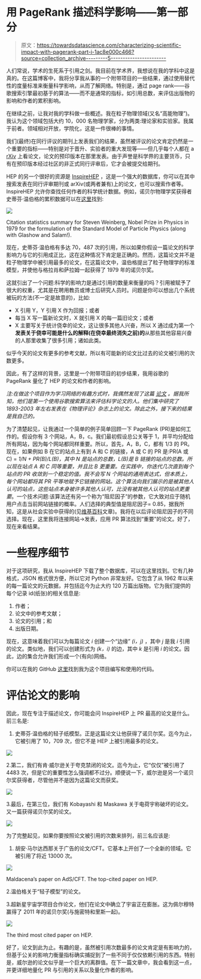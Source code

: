 # 用 PageRank 描述科学影响——第一部分

> 原文：<https://towardsdatascience.com/characterizing-scientific-impact-with-pagerank-part-i-1ac8e000c466?source=collection_archive---------5----------------------->

人们常说，学术的生死系于引用之剑。我目前在学术界，我想说在我的学科中这是真的。在这篇博客中，我将分享我从事的一个附带项目的一些结果，通过使用替代性的度量标准来衡量科学影响，从而了解网络。特别是，通过 page rank——谷歌搜索引擎最初基于的算法——而不是通常的指标，如引用总数，来评估出版物的影响和作者的累积影响。

在继续之前，让我对我的学科做一些概述。我在粒子物理领域(又名“高能物理”)。我认为这个领域包括大约 10，000 名物理学家，分为两类:理论家和实验家。我属于前者。领域相对开放，学院化，这是一件很棒的事情。

我们(最终)在同行评议的期刊上发表我们的结果，虽然被评议的论文肯定仍然是一个重要的指标——特别是对于晋升、实验者的重大发现等——但几乎每个人都在 a [rXiv](https://arxiv.org/) 上看论文，论文的预印版本在那里发表。由于声誉是科学界的主要货币，只有在预印版本经过社区的非正式同行评审后，它才会被提交给期刊。

HEP 的另一个很好的资源是 [InspireHEP](http://inspirehep.net/?ln=en) ，这是一个强大的数据库，你可以在其中搜索发表在同行评审期刊或 arXiv(或两者兼有)上的论文，也可以搜索作者等。InspireHEP 允许你查找任何作者的科学统计数据。例如，诺贝尔物理学奖获得者史蒂芬·温伯格的累积数据可以在[这里](http://inspirehep.net/author/profile/S.Weinberg.1)找到:

![](img/78eb6425bc711bddfe31ef4dc653a36f.png)

Citation statistics summary for Steven Weinberg, Nobel Prize in Physics in 1979 for the formulation of the Standard Model of Particle Physics (along with Glashow and Salam!).

现在，史蒂芬·温伯格有多达 70，487 次的引用，所以如果你假设一篇论文的科学影响力与它的引用成正比，这在这种情况下肯定是正确的。然而，这篇论文并不是粒子物理学中被引用最多的论文，在这篇论文中，温伯格提出了粒子物理学的标准模型，并使他与格拉肖和萨拉姆一起获得了 1979 年的诺贝尔奖。

这就引出了一个问题:科学的影响力是通过引用的数量来衡量的吗？引用被赋予了很大的权重，尤其是在聘用教员或博士后研究人员时。问题是你可以想出几个系统被玩的方法(不一定是故意的)，比如:

*   X 引用 Y，Y 引用 X 作为回报；或者
*   每当 X 写一篇新论文时，X 就引用 X 的每一篇旧论文；或者
*   X 主要写关于统计侥幸的论文，这让很多其他人兴奋，所以 X 通过成为第一个**发表关于侥幸可能是什么的解释(在侥幸最终消失之前)的**从那些其他容易兴奋的人那里收集了很多引用；诸如此类。

似乎今天的论文有更多的参考文献，所以有可能新的论文比过去的论文被引用的次数更多。

因此，有了这样的背景，这里是一个附带项目的初步结果，我用谷歌的 PageRank 量化了 HEP 的论文和作者的影响。

*注:在做这个项目作为学习网络的有趣方式时，我偶然发现了这篇* [*论文*](https://arxiv.org/pdf/physics/0604130.pdf) *。据我所知，他们是第一个使用谷歌搜索算法来评估科学论文的人。他们集中研究了 1893-2003 年左右发表在《物理评论》杂志上的论文。除此之外，接下来的结果是我自己的。*

为了清楚起见，让我通过一个简单的例子简单回顾一下 PageRank (PR)是如何工作的。假设你有 3 个网站，A，B，c。我们最初假设总公关等于 1，并平均分配给所有网站，因为每个网站都同样重要。所以，首先，A，B，C，都有 1/3 的 PR。现在，如果例如 B 在它的站点上有到 A 和 C 的链接，A 或 C 的 PR 是:PR(A 或 C) = *1/N + PR(B)/L(B)，*其中 N 是站点的总数，L(B)是 B 链接的站点的总数。所以现在站点 A 和 C 同等重要，并且比 B 更重要。在实践中，你迭代几次直到每个站点的 PR 收敛到一个稳定的值。我不会写 N 个网站的通用表达式，但本质上，每个网站都将其 PR 平等地赋予它链接的网站。这个算法向我们展示的是*被其他人认可的站点，这些站点本身被许多其他人认可，比没有被其他人认可的站点更重要*。一个技术问题:该算法还有另一个称为“阻尼因子”的参数，它大致对应于随机用户点击当前网站链接的概率。人们选择的典型值是阻尼因子= 0.85，据我所知，这是从社会实验中获得的(见[维基百科](https://en.wikipedia.org/wiki/PageRank)文章)。我将在以后评论阻尼因子的不同选择。现在，这里我将连接网站→发表，应用 PR 算法找到“重要”的论文。好了，现在来看结果。

# 一些程序细节

对于这项研究，我从 InspireHEP 下载了整个数据库，可以在这里找到。它有几种格式，JSON 格式很方便，所以它对 Python 非常友好。它包含了从 1962 年以来的每一篇论文的元数据，并包括迄今为止大约 120 万篇出版物。它为我们提供的每个记录 id(纸张)的相关信息是:

1.  作者；
2.  论文中的参考文献；
3.  论文的引用；和
4.  出版日期。

现在，这意味着我们可以为每篇论文 *i* 创建一个“边缘” *(i，j)* ，其中 *j* 是我 *i* 引用的论文。类似地，我们可以创建形式为 *(k，i)* 的边，其中 *k* 是引用 *i* 的论文。因此，边的集合允许我们形成一个(有向)网络。

你可以在我的 GitHub [这里](https://github.com/ieder1357/InspireHEP-Network-Analysis)找到我为这个项目编写和使用的代码。

# 评估论文的影响

因此，现在专注于描述论文，你可能会问 InspireHEP 上 PR 最高的论文是什么。前三名是:

1.  史蒂芬·温伯格的轻子纸模型。正是这篇论文让他获得了诺贝尔奖。迄今为止，它被引用了 10，709 次，但它不是 HEP 上被引用最多的论文。

![](img/b9f9dfe45f20b8e1912f0305d35cbcb2.png)

2.第二，我们有肯·威尔逊关于夸克禁闭的论文。迄今为止，它“仅仅”被引用了 4483 次，但是它的重要性怎么强调都不过分。顺便说一下，威尔逊是另一个诺贝尔奖获得者，尽管他并不是因为这篇论文而获奖。

![](img/9c964425d24bc7e5a11018c00afbbf03.png)

3.最后，在第三位，我们有 Kobayashi 和 Maskawa 关于电荷宇称破坏的论文。又一篇获得诺贝尔奖的论文。

![](img/6f7856467ae0adfd35c6c0ab9b5780a4.png)

为了完整起见，如果你要按照论文被引用的次数来排列，前三名应该是:

1.  胡安·马尔达西那关于广告的论文/CFT。它基本上开创了一个全新的领域。它被引用了将近 13000 次。

![](img/e33f095b876e0c2ee77911292e5d8ba2.png)

Maldacena’s paper on AdS/CFT. The top-cited paper on HEP.

2.温伯格关于“轻子模型”的论文。

3.超新星宇宙学项目合作论文，他们在论文中确立了宇宙正在膨胀。这为佩尔穆特赢得了 2011 年的诺贝尔奖(与施密特和里斯一起)。

![](img/64ca3067c1e897514396a8ed5bb218c0.png)

The third most cited paper on HEP.

好了，论文到此为止。有趣的是，虽然被引用次数最多的论文肯定是有影响力的，但基于公关的影响力衡量指标确实捕捉到了一些不同于仅仅依赖引用的东西。特别是，威尔逊的论文似乎是一个巨大的离群值。在下一篇文章中，我会看到这一点，并更详细地量化 PR 与引用的关系以及量化作者的影响。